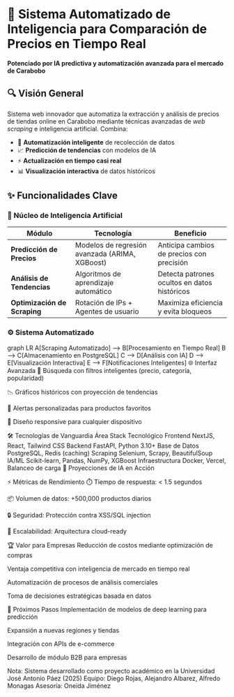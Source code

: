 # 🚀 Sistema Automatizado de Inteligencia para Comparación de Precios en Tiempo Real

**Potenciado por IA predictiva y automatización avanzada para el mercado de Carabobo**

## 🔍 Visión General
Sistema web innovador que automatiza la extracción y análisis de precios de tiendas online en Carabobo mediante técnicas avanzadas de *web scraping* e inteligencia artificial. Combina:

- 🤖 **Automatización inteligente** de recolección de datos
- 📈 **Predicción de tendencias** con modelos de IA
- ⚡ **Actualización en tiempo casi real**
- 📊 **Visualización interactiva** de datos históricos

## ✨ Funcionalidades Clave

### 🧠 Núcleo de Inteligencia Artificial
| Módulo | Tecnología | Beneficio |
|--------|------------|-----------|
| **Predicción de Precios** | Modelos de regresión avanzada (ARIMA, XGBoost) | Anticipa cambios de precios con precisión |
| **Análisis de Tendencias** | Algoritmos de aprendizaje automático | Detecta patrones ocultos en datos históricos |
| **Optimización de Scraping** | Rotación de IPs + Agentes de usuario | Maximiza eficiencia y evita bloqueos |

### ⚙️ Sistema Automatizado
graph LR
A[Scraping Automatizado] --> B[Procesamiento en Tiempo Real]
B --> C[Almacenamiento en PostgreSQL]
C --> D[Análisis con IA]
D --> E[Visualización Interactiva]
E --> F[Notificaciones Inteligentes]
🌐 Interfaz Avanzada
🔎 Búsqueda con filtros inteligentes (precio, categoría, popularidad)

📉 Gráficos históricos con proyección de tendencias

🔔 Alertas personalizadas para productos favoritos

📱 Diseño responsive para cualquier dispositivo

🛠️ Tecnologías de Vanguardia
Área	Stack Tecnológico
Frontend	NextJS, React, Tailwind CSS
Backend	FastAPI, Python 3.10+
Base de Datos	PostgreSQL, Redis (caching)
Scraping	Selenium, Scrapy, BeautifulSoup
IA/ML	Scikit-learn, Pandas, NumPy, XGBoost
Infraestructura	Docker, Vercel, Balanceo de carga
🔮 Proyecciones de IA en Acción

⚡️ Métricas de Rendimiento
⏱️ Tiempo de respuesta: < 1.5 segundos

📦 Volumen de datos: +500,000 productos diarios

🔒 Seguridad: Protección contra XSS/SQL injection

📶 Escalabilidad: Arquitectura cloud-ready

🏆 Valor para Empresas
Reducción de costos mediante optimización de compras

Ventaja competitiva con inteligencia de mercado en tiempo real

Automatización de procesos de análisis comerciales

Toma de decisiones estratégicas basada en datos

📌 Próximos Pasos
Implementación de modelos de deep learning para predicción

Expansión a nuevas regiones y tiendas

Integración con APIs de e-commerce

Desarrollo de módulo B2B para empresas

Nota: Sistema desarrollado como proyecto académico en la Universidad José Antonio Páez (2025)
Equipo: Diego Rojas, Alejandro Albarez, Alfredo Monagas
Asesoría: Oneida Jiménez
